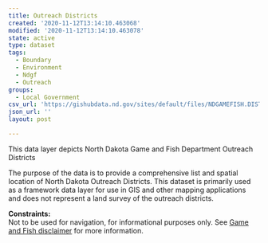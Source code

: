 ```yaml
---
title: Outreach Districts
created: '2020-11-12T13:14:10.463068'
modified: '2020-11-12T13:14:10.463078'
state: active
type: dataset
tags:
  - Boundary
  - Environment
  - Ndgf
  - Outreach
groups:
  - Local Government
csv_url: 'https://gishubdata.nd.gov/sites/default/files/NDGAMEFISH.DISTRICT_OUTREACH.csv'
json_url: ''
layout: post

---
```

<p>This data layer depicts North Dakota Game and Fish Department Outreach Districts</p>
<p>The purpose of the data is to provide a comprehensive list and spatial location of North Dakota Outreach Districts. This dataset is primarily used as a framework data layer for use in GIS and other mapping applications and does not represent a land survey of the outreach districts.</p>
<p><strong>Constraints:</strong><br />
Not to be used for navigation, for informational purposes only. See <a href="/game-and-fish-department-disclaimer">Game and Fish disclaimer</a> for more information.</p>

